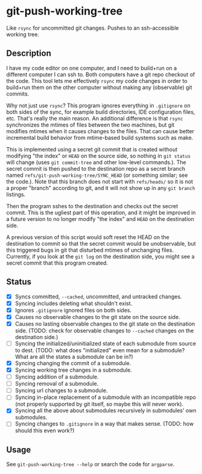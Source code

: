 # git-push-working-tree

Like `rsync` for uncommitted git changes. Pushes to an ssh-accessible working tree.

## Description

I have my code editor on one computer, and I need to build+run on a different computer I can ssh to. Both computers have a git repo checkout of the code. This tool lets me effectively `rsync` my code changes in order to build+run them on the other computer without making any (observable) git commits.

Why not just use `rsync`? This program ignores everything in `.gitignore` on both sides of the sync, for example build directories, IDE configuration files, etc. That's really the main reason. An additional difference is that `rsync` synchronizes the mtimes of files between the two machines, but git modifies mtimes when it causes changes to the files. That can cause better incremental build behavior from mtime-based build systems such as make.

This is implemented using a secret git commit that is created without modifying "the index" or `HEAD` on the source side, so nothing in `git status` will change (uses `git commit-tree` and other low-level commands.). The secret commit is then pushed to the destination repo as a secret branch named `refs/git-push-working-tree/SYNC_HEAD` (or something similar; see the code.). Note that this branch does not start with `refs/heads/` so it is not a proper "branch" according to git, and it will not show up in any `git branch` listings.

Then the program sshes to the destination and checks out the secret commit. This is the ugliest part of this operation, and it might be improved in a future version to no longer modify "the index" and `HEAD` on the destination side.

A previous version of this script would soft reset the HEAD on the destination to commit so that the secret commit would be unobservable, but this triggered bugs in git that disturbed mtimes of unchanging files. Currently, if you look at the `git log` on the destination side, you might see a secret commit that this program created.

## Status

* [x] Syncs committed, `--cached`, uncommitted, and untracked changes.
* [x] Syncing includes deleting what shouldn't exist.
* [x] Ignores `.gitignore` ignored files on both sides.
* [x] Causes no observable changes to the git state on the source side.
* [x] Causes no lasting observable changes to the git state on the destination side. (TODO: check for observable changes to `--cached` changes on the destination side.)
* [ ] Syncing the initialized/uninitialized state of each submodule from source to dest. (TODO: what does "initialized" even mean for a submodule? What are all the states a submodule can be in?)
* [x] Syncing changing the commit of a submodule.
* [x] Syncing working tree changes in a submodule.
* [ ] Syncing addition of a submodule.
* [ ] Syncing removal of a submodule.
* [ ] Syncing url changes to a submodule.
* [ ] Syncing in-place replacement of a submodule with an incompatible repo (not properly supported by git itself, so maybe this will never work).
* [x] Syncing all the above about submodules recursively in submodules' own submodules.
* [ ] Syncing changes to `.gitignore` in a way that makes sense. (TODO: how should this even work?)

## Usage

See `git-push-working-tree --help` or search the code for `argparse`.
